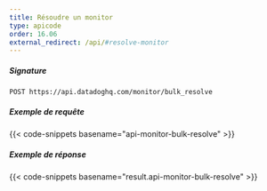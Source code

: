 ```yaml
---
title: Résoudre un monitor
type: apicode
order: 16.06
external_redirect: /api/#resolve-monitor
---
```


##### Signature
`POST https://api.datadoghq.com/monitor/bulk_resolve`
##### Exemple de requête
{{< code-snippets basename="api-monitor-bulk-resolve" >}}
##### Exemple de réponse
{{< code-snippets basename="result.api-monitor-bulk-resolve" >}}

